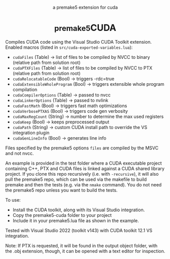 <div align="center">
   <p>a premake5 extension for cuda</p>
   <h1><small>premake5</small><strong>CUDA</strong></h1>
</div>

Compiles CUDA code using the Visual Studio CUDA Toolkit extension. Enabled macros (listed in `src/cuda-exported-variables.lua`):
- `cudaFiles` (Table) -> list of files to be compiled by NVCC to binary (relative path from solution root)
- `cudaPTXFiles` (Table) -> list of files to be compiled by NVCC to PTX (relative path from solution root)
- `cudaRelocatableCode` (Bool) -> triggers -rdc=true
- `cudaExtensibleWholeProgram` (Bool) -> triggers extensible whole program compilation
- `cudaCompilerOptions` (Table) -> passed to nvcc
- `cudaLinkerOptions` (Table) -> passed to nvlink
- `cudaFastMath` (Bool) -> triggers fast math optimizations
- `cudaVerbosePTXAS` (Bool) -> triggers code gen verbosity
- `cudaMaxRegCount` (String) -> number to determine the max used registers
- `cudaKeep` (Bool) -> keeps preprocessed output
- `cudaPath` (String) -> custom CUDA install path to override the VS integration plugin
- `cudaGenLineInfo` (Bool) -> generates line info

Files specified by the premake5 options `files`  are compiled by the MSVC and not nvcc.

An example is provided in the test folder where a CUDA executable project containing C++, PTX and CUDA files is linked against a CUDA shared library project. If you clone this repo recursively (i.e. with `-recursive`), it will also pull the premake5 repo, which can be used via the makefile to build premake and then the tests (e.g. via the `nmake` command). You do not need the premake5 repo unless you want to build the tests.

To use:
- Install the CUDA toolkit, along with its Visual Studio integration.
- Copy the premake5-cuda folder to your project
- Include it in your premake5.lua file as shown in the example.

Tested with Visual Studio 2022 (toolkit v143) with CUDA toolkit 12.1 VS integration.

Note: If PTX is requested, it will be found in the output object folder, with the .obj extension, though, it can be opened with a text editor for inspection.
